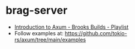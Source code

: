 # brag-server

- [Introduction to Axum - Brooks Builds - Playlist](https://www.youtube.com/playlist?list=PLrmY5pVcnuE-_CP7XZ_44HN-mDrLQV4nS)
- Follow examples at: https://github.com/tokio-rs/axum/tree/main/examples
